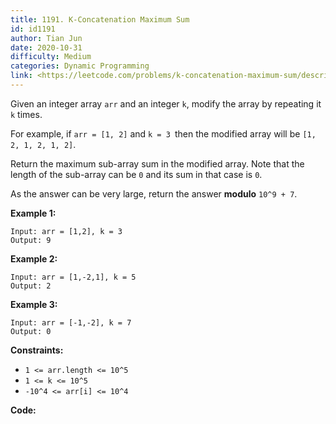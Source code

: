 ```yaml
---
title: 1191. K-Concatenation Maximum Sum
id: id1191
author: Tian Jun
date: 2020-10-31
difficulty: Medium
categories: Dynamic Programming
link: <https://leetcode.com/problems/k-concatenation-maximum-sum/description/>
---
```


Given an integer array `arr` and an integer `k`, modify the array by repeating
it `k` times.

For example, if `arr = [1, 2]` and `k = 3 `then the modified array will be
`[1, 2, 1, 2, 1, 2]`.

Return the maximum sub-array sum in the modified array. Note that the length
of the sub-array can be `0` and its sum in that case is `0`.

As the answer can be very large, return the answer  **modulo**  `10^9 + 7`.



**Example 1:**
            
	Input: arr = [1,2], k = 3    
	Output: 9    

**Example 2:**
            
	Input: arr = [1,-2,1], k = 5    
	Output: 2    

**Example 3:**
            
	Input: arr = [-1,-2], k = 7    
	Output: 0    



**Constraints:**

  * `1 <= arr.length <= 10^5`
  * `1 <= k <= 10^5`
  * `-10^4 <= arr[i] <= 10^4`


**Code:**
